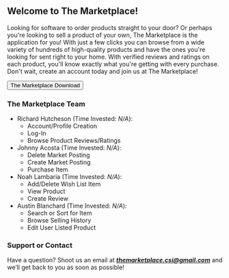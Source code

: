## Welcome to The Marketplace!

Looking for software to order products straight to your door? Or perhaps you're looking to sell a product of your own, The Marketplace is the application for you! With just a few clicks you can browse from a wide variety of hundreds of high-quality products and have the ones you're looking for sent right to your home. With verified reviews and ratings on each product, you'll know exactly what you're getting with every purchase. Don't wait, create an account today and join us at The Marketplace!

<!-- <button name="button" onclick="https://richard-hutch.github.io/Marketplace-System/test_photo.jpg"> **The Marketplace Download**</button> -->
<form method="get" action="/test_photo.jpg">
   <button type="submit">The Marketplace Download</button>
</form>

### The Marketplace Team

- Richard Hutcheson (Time Invested: *N/A*):
  - Account/Profile Creation
  - Log-In
  - Browse Product Reviews/Ratings
- Johnny Acosta (Time Invested: *N/A*):
  - Delete Market Posting
  - Create Market Posting
  - Purchase Item
- Noah Lambaria (Time Invested: *N/A*):
  - Add/Delete Wish List Item
  - View Product
  - Create Review
- Austin Blanchard (Time Invested: *N/A*):
  - Search or Sort for Item
  - Browse Selling History
  - Edit User Listed Product

### Support or Contact

Have a question? Shoot us an email at ***themarketplace.csi@gmail.com*** and we’ll get back to you as soon as possible!

